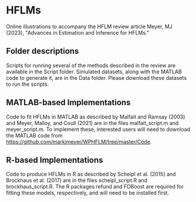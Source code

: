 # HFLMs
 Online illustrations to accompany the HFLM review article Meyer, MJ (2023), "Advances in Estimation and Inference for HFLMs."

## Folder descriptions
 Scripts for running several of the methods described in the review are available in the Script folder. Simulated datasets, along with the MATLAB code to generate it, are in the Data folder. Please download these datasets to run the scripts.

 ## MATLAB-based Implementations
  Code to fit HFLMs in MATLAB as described by Malfait and Ramsay (2003) and Meyer, Malloy, and Coull (2021) are in the files malfait_script.m and meyer_script.m. To implement these, interested users will need to download the MATLAB code from https://github.com/markjmeyer/WPHFLM/tree/master/Code.
  
 ## R-based Implementations
  Code to produce HFLMs in R as described by Scheipl et al. (2015) and Brockhaus et al. (2017) are in the files scheipl_script.R and brockhaus_script.R. The R packages refund and FDBoost are required for fitting these models, respectively, and will need to be installed first.
